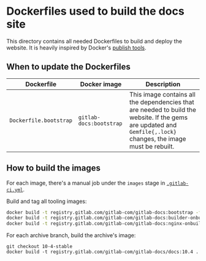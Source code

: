 # Dockerfiles used to build the docs site

This directory contains all needed Dockerfiles to build and deploy the website.
It is heavily inspired by Docker's [publish tools](https://github.com/docker/docker.github.io/tree/publish-tools).

## When to update the Dockerfiles

| Dockerfile | Docker image | Description |
| ---------- | ------------ | ----------- |
| `Dockerfile.bootstrap` | `gitlab-docs:bootstrap` | This image contains all the dependencies that are needed to build the website. If the gems are updated and `Gemfile{,.lock}`  changes, the image must be rebuilt. |

## How to build the images

For each image, there's a manual job under the `images` stage in
[`.gitlab-ci.yml`](../.gitlab-ci.yml).

Build and tag all tooling images:

```sh
docker build -t registry.gitlab.com/gitlab-com/gitlab-docs:bootstrap -f Dockerfile.bootstrap ../
docker build -t registry.gitlab.com/gitlab-com/gitlab-docs:builder-onbuild -f Dockerfile.builder.onbuild ../
docker build -t registry.gitlab.com/gitlab-com/gitlab-docs:nginx-onbuild -f Dockerfile.nginx.onbuild ../
```

For each archive branch, build the archive's image:

```
git checkout 10-4-stable
docker build -t registry.gitlab.com/gitlab-com/gitlab-docs/docs:10.4 .
```
